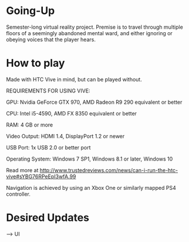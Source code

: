 # Going-Up
Semester-long virtual reality project. Premise is to travel through multiple floors of a seemingly abandoned mental ward, and either ignoring or obeying voices that the player hears.


# How to play
Made with HTC Vive in mind, but can be played without. 

REQUIREMENTS FOR USING VIVE:

GPU: Nvidia GeForce GTX 970, AMD Radeon R9 290 equivalent or better

CPU: Intel i5-4590, AMD FX 8350 equivalent or better

RAM: 4 GB or more

Video Output: HDMI 1.4, DisplayPort 1.2 or newer

USB Port: 1x USB 2.0 or better port

Operating System: Windows 7 SP1, Windows 8.1 or later, Windows 10


Read more at http://www.trustedreviews.com/news/can-i-run-the-htc-vive#sYBG76RPeEpI3wfA.99

Navigation is achieved by using an Xbox One or similarly mapped PS4 controller. 

# Desired Updates
--> UI
